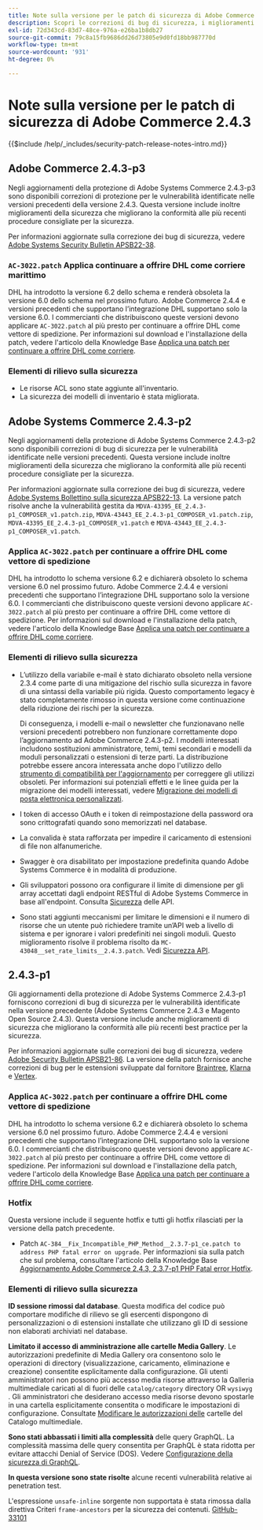 ```yaml
---
title: Note sulla versione per le patch di sicurezza di Adobe Commerce 2.4.3
description: Scopri le correzioni di bug di sicurezza, i miglioramenti della sicurezza e altri aggiornamenti relativi alla sicurezza inclusi nelle versioni delle patch di sicurezza per Adobe Commerce 2.4.3.
exl-id: 72d343cd-83d7-48ce-976a-e26ba1b8db27
source-git-commit: 79c8a15fb9686dd26d73805e9d0fd18bb987770d
workflow-type: tm+mt
source-wordcount: '931'
ht-degree: 0%

---
```



# Note sulla versione per le patch di sicurezza di Adobe Commerce 2.4.3

{{$include /help/_includes/security-patch-release-notes-intro.md}}

## Adobe Commerce 2.4.3-p3

Negli aggiornamenti della protezione di Adobe Systems Commerce 2.4.3-p3 sono disponibili correzioni di protezione per le vulnerabilità identificate nelle versioni precedenti della versione 2.4.3. Questa versione include inoltre miglioramenti della sicurezza che migliorano la conformità alle più recenti procedure consigliate per la sicurezza.

Per informazioni aggiornate sulla correzione dei bug di sicurezza, vedere [Adobe Systems Security Bulletin APSB22-38](https://helpx.adobe.com/security/products/magento/apsb22-38.html).

### `AC-3022.patch` Applica continuare a offrire DHL come corriere marittimo

DHL ha introdotto la versione 6.2 dello schema e renderà obsoleta la versione 6.0 dello schema nel prossimo futuro. Adobe Commerce 2.4.4 e versioni precedenti che supportano l’integrazione DHL supportano solo la versione 6.0. I commercianti che distribuiscono queste versioni devono applicare `AC-3022.patch` al più presto per continuare a offrire DHL come vettore di spedizione. Per informazioni sul download e l&#39;installazione della patch, vedere l&#39;articolo della Knowledge Base [Applica una patch per continuare a offrire DHL come corriere](https://support.magento.com/hc/en-us/articles/7707818131597-Apply-a-patch-to-continue-offering-DHL-as-shipping-carrier).

### Elementi di rilievo sulla sicurezza

* Le risorse ACL sono state aggiunte all&#39;inventario.
* La sicurezza dei modelli di inventario è stata migliorata.

## Adobe Systems Commerce 2.4.3-p2

Negli aggiornamenti della protezione di Adobe Systems Commerce 2.4.3-p2 sono disponibili correzioni di bug di sicurezza per le vulnerabilità identificate nelle versioni precedenti. Questa versione include inoltre miglioramenti della sicurezza che migliorano la conformità alle più recenti procedure consigliate per la sicurezza.

Per informazioni aggiornate sulla correzione dei bug di sicurezza, vedere [Adobe Systems Bollettino sulla sicurezza APSB22-13](https://helpx.adobe.com/security/products/magento/apsb22-13.html).  La versione patch risolve anche la vulnerabilità gestita da `MDVA-43395_EE_2.4.3-p1_COMPOSER_v1.patch.zip`, `MDVA-43443_EE_2.4.3-p1_COMPOSER_v1.patch.zip`, `MDVA-43395_EE_2.4.3-p1_COMPOSER_v1.patch` e `MDVA-43443_EE_2.4.3-p1_COMPOSER_v1.patch`.


### Applica `AC-3022.patch` per continuare a offrire DHL come vettore di spedizione

DHL ha introdotto lo schema versione 6.2 e dichiarerà obsoleto lo schema versione 6.0 nel prossimo futuro. Adobe Commerce 2.4.4 e versioni precedenti che supportano l’integrazione DHL supportano solo la versione 6.0. I commercianti che distribuiscono queste versioni devono applicare `AC-3022.patch` al più presto per continuare a offrire DHL come vettore di spedizione. Per informazioni sul download e l&#39;installazione della patch, vedere l&#39;articolo della Knowledge Base [Applica una patch per continuare a offrire DHL come corriere](https://support.magento.com/hc/en-us/articles/7707818131597-Apply-a-patch-to-continue-offering-DHL-as-shipping-carrier).

### Elementi di rilievo sulla sicurezza

* L’utilizzo della variabile e-mail è stato dichiarato obsoleto nella versione 2.3.4 come parte di una mitigazione del rischio sulla sicurezza in favore di una sintassi della variabile più rigida. Questo comportamento legacy è stato completamente rimosso in questa versione come continuazione della riduzione dei rischi per la sicurezza.

  Di conseguenza, i modelli e-mail o newsletter che funzionavano nelle versioni precedenti potrebbero non funzionare correttamente dopo l’aggiornamento ad Adobe Commerce 2.4.3-p2. I modelli interessati includono sostituzioni amministratore, temi, temi secondari e modelli da moduli personalizzati o estensioni di terze parti. La distribuzione potrebbe essere ancora interessata anche dopo l&#39;utilizzo dello [strumento di compatibilità per l&#39;aggiornamento](https://experienceleague.adobe.com/docs/commerce-operations/upgrade-guide/upgrade-compatibility-tool/overview.html?lang=en) per correggere gli utilizzi obsoleti. Per informazioni sui potenziali effetti e le linee guida per la migrazione dei modelli interessati, vedere [Migrazione dei modelli di posta elettronica personalizzati](https://developer.adobe.com/commerce/frontend-core/guide/templates/email-migration/).

* I token di accesso OAuth e i token di reimpostazione della password ora sono crittografati quando sono memorizzati nel database. <!-- AC-520 1323-->

* La convalida è stata rafforzata per impedire il caricamento di estensioni di file non alfanumeriche. <!-- AC-479-->

* Swagger è ora disabilitato per impostazione predefinita quando Adobe Systems Commerce è in modalità di produzione. <!-- AC-1450-->

* Gli sviluppatori possono ora configurare il limite di dimensione per gli array accettati dagli endpoint RESTful di Adobe Systems Commerce in base all&#39;endpoint. Consulta [Sicurezza](https://developer.adobe.com/commerce/webapi/get-started/api-security/) delle API. <!-- AC-465-->

* Sono stati aggiunti meccanismi per limitare le dimensioni e il numero di risorse che un utente può richiedere tramite un’API web a livello di sistema e per ignorare i valori predefiniti nei singoli moduli. Questo miglioramento risolve il problema risolto da `MC-43048__set_rate_limits__2.4.3.patch`. Vedi [Sicurezza API](https://developer.adobe.com/commerce/webapi/get-started/api-security/). <!-- AC-1120-->


## 2.4.3-p1

Gli aggiornamenti della protezione di Adobe Systems Commerce 2.4.3-p1 forniscono correzioni di bug di sicurezza per le vulnerabilità identificate nella versione precedente (Adobe Systems Commerce 2.4.3 e Magento Open Source 2.4.3). Questa versione include anche miglioramenti di sicurezza che migliorano la conformità alle più recenti best practice per la sicurezza.


Per informazioni aggiornate sulle correzioni dei bug di sicurezza, vedere [Adobe Security Bulletin APSB21-86](https://helpx.adobe.com/security/products/magento/apsb21-86.html). La versione della patch fornisce anche correzioni di bug per le estensioni sviluppate dal fornitore [Braintree](https://experienceleague.adobe.com/docs/commerce-admin/stores-sales/payments/braintree.html), [Klarna](https://marketplace.magento.com/klarna-m2-klarna.html) e [Vertex](https://marketplace.magento.com/vertexinc-vertex-tax-module.html).

### Applica `AC-3022.patch` per continuare a offrire DHL come vettore di spedizione

DHL ha introdotto lo schema versione 6.2 e dichiarerà obsoleto lo schema versione 6.0 nel prossimo futuro. Adobe Commerce 2.4.4 e versioni precedenti che supportano l’integrazione DHL supportano solo la versione 6.0. I commercianti che distribuiscono queste versioni devono applicare `AC-3022.patch` al più presto per continuare a offrire DHL come vettore di spedizione. Per informazioni sul download e l&#39;installazione della patch, vedere l&#39;articolo della Knowledge Base [Applica una patch per continuare a offrire DHL come corriere](https://support.magento.com/hc/en-us/articles/7707818131597-Apply-a-patch-to-continue-offering-DHL-as-shipping-carrier).

### Hotfix

Questa versione include il seguente hotfix e tutti gli hotfix rilasciati per la versione della patch precedente.

* Patch `AC-384__Fix_Incompatible_PHP_Method__2.3.7-p1_ce.patch to address PHP fatal error on upgrade`. Per informazioni sia sulla patch che sul problema, consultare l&#39;articolo della Knowledge Base [Aggiornamento Adobe Commerce 2.4.3, 2.3.7-p1 PHP Fatal error Hotfix](https://support.magento.com/hc/en-us/articles/4408021533069-Adobe-Commerce-upgrade-2-4-3-2-3-7-p1-PHP-Fatal-error-Hotfix).

### Elementi di rilievo sulla sicurezza

**ID sessione rimossi dal database**. Questa modifica del codice può comportare modifiche di rilievo se gli esercenti dispongono di personalizzazioni o di estensioni installate che utilizzano gli ID di sessione non elaborati archiviati nel database. <!-- MC-40976-->

**Limitato il accesso di amministrazione alle cartelle Media Gallery**. Le autorizzazioni predefinite di Media Gallery ora consentono solo le operazioni di directory (visualizzazione, caricamento, eliminazione e creazione) consentite esplicitamente dalla configurazione. Gli utenti amministratori non possono più accesso media risorse attraverso la Galleria multimediale caricati al di fuori delle `catalog/category` directory OR `wysiwyg` . Gli amministratori che desiderano accesso media risorse devono spostarle in una cartella esplicitamente consentita o modificare le impostazioni di configurazione. Consultate [Modificare le autorizzazioni delle](https://developer.adobe.com/commerce/php/tutorials/backend/modify-image-library-permissions/) cartelle del Catalogo multimediale. <!-- B2B-1897-->

**Sono stati abbassati i limiti alla complessità** delle query GraphQL. La complessità massima delle query consentita per GraphQL è stata ridotta per evitare attacchi Denial of Service (DOS). Vedere [Configurazione della sicurezza di GraphQL](https://developer.adobe.com/commerce/webapi/graphql/security-configuration.html). <!-- PWA-1700-->

**In questa versione sono state risolte** alcune recenti vulnerabilità relative ai penetration test. <!-- MC-42431-->

L&#39;espressione `unsafe-inline` sorgente non supportata è stata rimossa dalla direttiva Criteri `frame-ancestors` per la sicurezza dei contenuti. [GitHub-33101](https://github.com/magento/magento2/issues/33101)<!-- MC-42632-->
